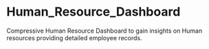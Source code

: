 # Human_Resource_Dashboard 
Compressive Human Resource Dashboard to gain insights on Human resources providing detailed employee records.
